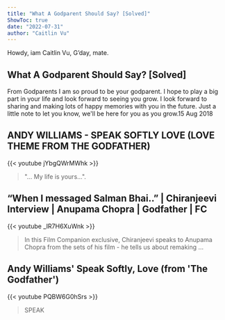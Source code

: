 ```yaml
---
title: "What A Godparent Should Say? [Solved]"
ShowToc: true 
date: "2022-07-31"
author: "Caitlin Vu" 
---
```


Howdy, iam Caitlin Vu, G’day, mate.
## What A Godparent Should Say? [Solved]
From Godparents I am so proud to be your godparent. I hope to play a big part in your life and look forward to seeing you grow. I look forward to sharing and making lots of happy memories with you in the future. Just a little note to let you know, we'll be here for you as you grow.15 Aug 2018

## ANDY WILLIAMS - SPEAK SOFTLY LOVE (LOVE THEME FROM THE GODFATHER)
{{< youtube jYbgQWrMWhk >}}
>"... My life is yours...".

## “When I messaged Salman Bhai..” | Chiranjeevi Interview | Anupama Chopra | Godfather | FC
{{< youtube _IR7H6XuWnk >}}
>In this Film Companion exclusive, Chiranjeevi speaks to Anupama Chopra from the sets of his film - he tells us about remaking ...

## Andy Williams' Speak Softly, Love (from 'The Godfather')
{{< youtube PQBW6G0hSrs >}}
>SPEAK

